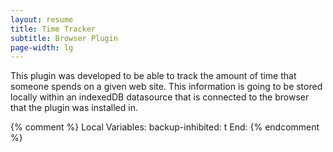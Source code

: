 ```yaml
---
layout: resume
title: Time Tracker
subtitle: Browser Plugin
page-width: lg
---
```


This plugin was developed to be able to track the amount of time that someone spends on a given web site.  This information
is going to be stored locally within an indexedDB datasource that is connected to the browser that the plugin was installed
in. 

{% comment %}
Local Variables:
backup-inhibited: t
End:
{% endcomment %}
